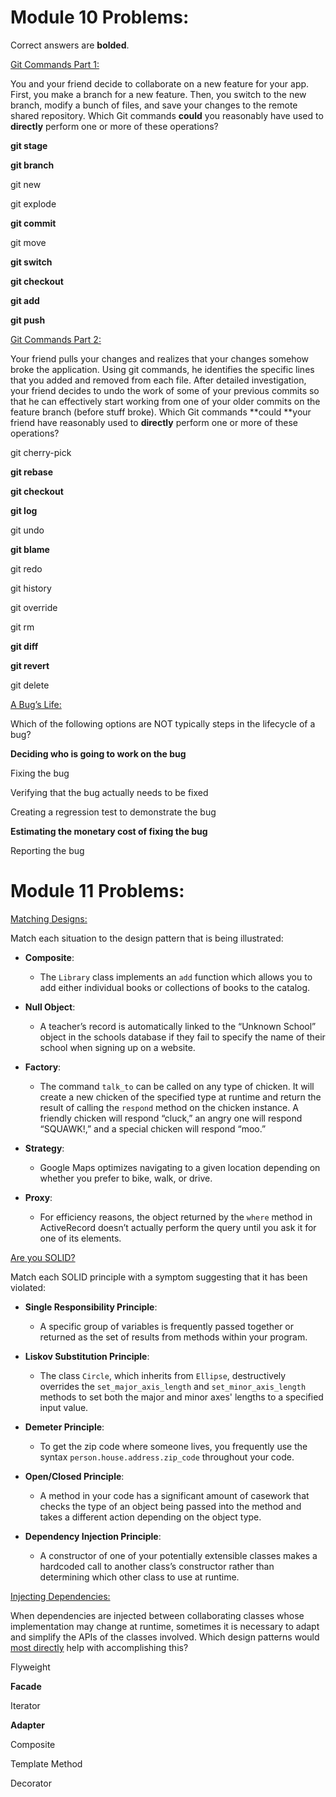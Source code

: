 # **Module 10 Problems:**

Correct answers are **bolded**.

<span style="text-decoration:underline;">Git Commands Part 1:</span>

You and your friend decide to collaborate on a new feature for your app. First, you make a branch for a new feature. Then, you switch to the new branch, modify a bunch of files, and save your changes to the remote shared repository. Which Git commands **could** you reasonably have used to **directly** perform one or more of these operations?

**git stage**

**git branch**

git new 

git explode

**git commit**

git move

**git switch**

**git checkout**

**git add**

**git push**

<span style="text-decoration:underline;">Git Commands Part 2: </span>

Your friend pulls your changes and realizes that your changes somehow broke the application. Using git commands, he identifies the specific lines that you added and removed from each file. After detailed investigation, your friend decides to undo the work of some of your previous commits so that he can effectively start working from one of your older commits on the feature branch (before stuff broke). Which Git commands **could **your friend have reasonably used to **directly** perform one or more of these operations?

git cherry-pick

**git rebase**

**git checkout**

**git log**

git undo

**git blame**

git redo

git history

git override

git rm

**git diff**

**git revert**

git delete

<span style="text-decoration:underline;">A Bug’s Life:</span>

Which of the following options are NOT typically steps in the lifecycle of a bug?

**Deciding who is going to work on the bug**

Fixing the bug

Verifying that the bug actually needs to be fixed

Creating a regression test to demonstrate the bug

**Estimating the monetary cost of fixing the bug**

Reporting the bug


# **Module 11 Problems:**

<span style="text-decoration:underline;">Matching Designs:</span>

Match each situation to the design pattern that is being illustrated:

- **Composite**:
  - The `Library` class implements an `add` function which allows you to add either individual books or collections of books to the catalog.

- **Null Object**:
  - A teacher’s record is automatically linked to the “Unknown School” object in the schools database if they fail to specify the name of their school when signing up on a website.

- **Factory**:
  - The command `talk_to` can be called on any type of chicken. It will create a new chicken of the specified type at runtime and return the result of calling the `respond` method on the chicken instance. A friendly chicken will respond “cluck,” an angry one will respond “SQUAWK!,” and a special chicken will respond “moo.”

- **Strategy**:
  - Google Maps optimizes navigating to a given location depending on whether you prefer to bike, walk, or drive.

- **Proxy**:
  - For efficiency reasons, the object returned by the `where` method in ActiveRecord doesn’t actually perform the query until you ask it for one of its elements.

<span style="text-decoration:underline;">Are you SOLID?</span>

Match each SOLID principle with a symptom suggesting that it has been violated:

- **Single Responsibility Principle**:
  - A specific group of variables is frequently passed together or returned as the set of results from methods within your program.

- **Liskov Substitution Principle**:
  - The class `Circle`, which inherits from `Ellipse`, destructively overrides the `set_major_axis_length` and `set_minor_axis_length` methods to set both the major and minor axes' lengths to a specified input value.

- **Demeter Principle**:
  - To get the zip code where someone lives, you frequently use the syntax `person.house.address.zip_code` throughout your code.

- **Open/Closed Principle**:
  - A method in your code has a significant amount of casework that checks the type of an object being passed into the method and takes a different action depending on the object type.

- **Dependency Injection Principle**:
  - A constructor of one of your potentially extensible classes makes a hardcoded call to another class’s constructor rather than determining which other class to use at runtime.

<span style="text-decoration:underline;">Injecting Dependencies:</span>

When dependencies are injected between collaborating classes whose implementation may change at runtime, sometimes it is necessary to adapt and simplify the APIs of the classes involved. Which design patterns would <span style="text-decoration:underline;">most directly</span> help with accomplishing this?

Flyweight

**Facade**

Iterator

**Adapter**

Composite 

Template Method

Decorator